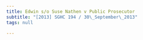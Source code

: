 ```yaml
---
title: Edwin s/o Suse Nathen v Public Prosecutor
subtitle: "[2013] SGHC 194 / 30\_September\_2013"
tags: null

---
```


